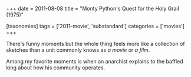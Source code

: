 +++
date = 2011-08-08
title = "Monty Python's Quest for the Holy Grail (1975)"

[taxonomies]
tags = ['2011-movie', 'substandard']
categories = ['movies']
+++

There\'s funny moments but the whole thing feels more like a collection
of sketches than a unit commonly knows as *a movie* or *a film*.

Among my favorite moments is when an anarchist explains to the baffled
king about how his community operates.
